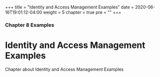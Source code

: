 +++
title = "Identity and Access Management Examples"
date = 2020-06-16T19:01:12-04:00
weight = 5
chapter = true
pre = "<b></b>"
+++

### Chapter 8 Examples

# Identity and Access Management Examples

Chapter about Identity and Access Management Examples